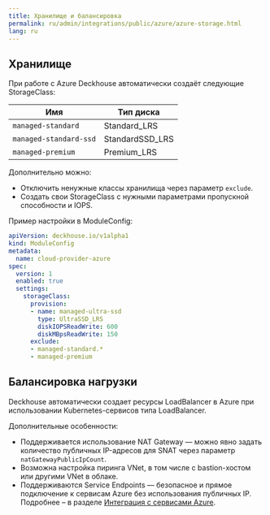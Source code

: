```yaml
---
title: Хранилище и балансировка
permalink: ru/admin/integrations/public/azure/azure-storage.html
lang: ru
---
```


## Хранилище

При работе с Azure Deckhouse автоматически создаёт следующие StorageClass:

| Имя                    | Тип диска        |
| ---------------------- | ---------------- |
| `managed-standard`     | Standard\_LRS    |
| `managed-standard-ssd` | StandardSSD\_LRS |
| `managed-premium`      | Premium\_LRS     |

Дополнительно можно:

- Отключить ненужные классы хранилища через параметр `exclude`.
- Создать свои StorageClass с нужными параметрами пропускной способности и IOPS.

Пример настройки в ModuleConfig:

```yaml
apiVersion: deckhouse.io/v1alpha1
kind: ModuleConfig
metadata:
  name: cloud-provider-azure
spec:
  version: 1
  enabled: true
  settings:
    storageClass:
      provision:
      - name: managed-ultra-ssd
        type: UltraSSD_LRS
        diskIOPSReadWrite: 600
        diskMBpsReadWrite: 150
      exclude:
      - managed-standard.*
      - managed-premium
```

## Балансировка нагрузки

Deckhouse автоматически создает ресурсы LoadBalancer в Azure при использовании Kubernetes-сервисов типа LoadBalancer.

Дополнительные особенности:

- Поддерживается использование NAT Gateway — можно явно задать количество публичных IP-адресов для SNAT через параметр `natGatewayPublicIpCount`.
- Возможна настройка пиринга VNet, в том числе с bastion-хостом или другими VNet в облаке.
- Поддерживаются Service Endpoints — безопасное и прямое подключение к сервисам Azure без использования публичных IP. Подробнее – в разделе [Интеграция с сервисами Azure](./public/azure/azure-services.html).
